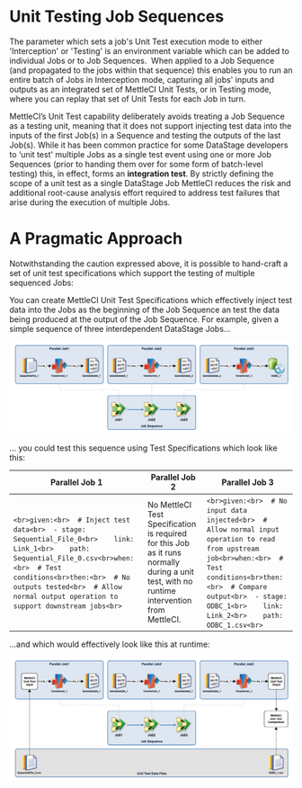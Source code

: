 # Unit Testing Job Sequences

The parameter which sets a job's Unit Test execution mode to either 'Interception' or 'Testing' is an environment variable which can be added to individual Jobs or to Job Sequences.  When applied to a Job Sequence (and propagated to the jobs within that sequence) this enables you to run an entire batch of Jobs in Interception mode, capturing all jobs' inputs and outputs as an integrated set of MettleCI Unit Tests, or in Testing mode, where you can replay that set of Unit Tests for each Job in turn.

MettleCI’s Unit Test capability deliberately avoids treating a Job Sequence as a testing unit, meaning that it does not support injecting test data into the inputs of the first Job(s) in a Sequence and testing the outputs of the last Job(s). While it has been common practice for some DataStage developers to ‘unit test' multiple Jobs as a single test event using one or more Job Sequences (prior to handing them over for some form of batch-level testing) this, in effect, forms an **integration test**. By strictly defining the scope of a unit test as a single DataStage Job MettleCI reduces the risk and additional root-cause analysis effort required to address test failures that arise during the execution of multiple Jobs.

# A Pragmatic Approach

Notwithstanding the caution expressed above, it is possible to hand-craft a set of unit test specifications which support the testing of multiple sequenced Jobs:

You can create MettleCI Unit Test Specifications which effectively inject test data into the Jobs as the beginning of the Job Sequence an test the data being produced at the output of the Job Sequence. For example, given a simple sequence of three interdependent DataStage Jobs…

![](./attachments/Job%20Sequence%20UT.png)

… you could test this sequence using Test Specifications which look like this:

| **Parallel Job 1** | **Parallel Job 2** | **Parallel Job 3** |
| --- | --- | --- |
| ```<br>given:<br>  # Inject test data<br>  - stage: Sequential_File_0<br>    link: Link_1<br>    path: Sequential_File_0.csv<br>when:<br>  # Test conditions<br>then:<br>  # No outputs tested<br>  # Allow normal output operation to support downstream jobs<br>``` | No MettleCI Test Specification is required for this Job as it runs normally during a unit test, with no runtime intervention from MettleCI. | ```<br>given:<br>  # No input data injected<br>  # Allow normal input operation to read from upstream job<br>when:<br>  # Test conditions<br>then:<br>  # Compare output<br>  - stage: ODBC_1<br>    link: Link_2<br>    path: ODBC_1.csv<br>``` |

…and which would effectively look like this at runtime:

![](./attachments/Job%20Sequence%20Unit%20Test%20Process.png)